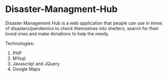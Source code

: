# Disaster-Managment-Hub
Disaster Management Hub is a web application that people can use in times of disasters/pandemics to check themselves into shelters, search for their loved ones and make donations to help the needy.

Technologies:

1. PHP 
2. MYsql 
3. Javascript and JQuery 
4. Google Maps

